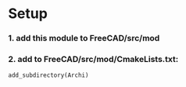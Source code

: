 # Setup
### 1. add this module to FreeCAD/src/mod
### 2. add to FreeCAD/src/mod/CmakeLists.txt:
```
add_subdirectory(Archi)
```
